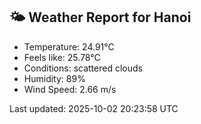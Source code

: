 <!-- WEATHER-START -->
## 🌤 Weather Report for Hanoi

- Temperature: 24.91°C
- Feels like: 25.78°C
- Conditions: scattered clouds
- Humidity: 89%
- Wind Speed: 2.66 m/s

Last updated: 2025-10-02 20:23:58 UTC
<!-- WEATHER-END -->
